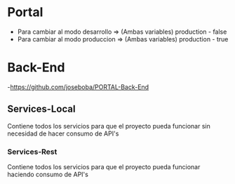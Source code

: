 # Portal
- Para cambiar al modo desarrollo => (Ambas variables) production - false
- Para cambiar al modo produccion => (Ambas variables) production - true

# Back-End 
-https://github.com/joseboba/PORTAL-Back-End

## Services-Local
Contiene todos los servicios para que el proyecto pueda funcionar sin necesidad de hacer consumo de API's

### Services-Rest
Contiene todos los servicios para que el proyecto pueda funcionar haciendo consumo de API's

